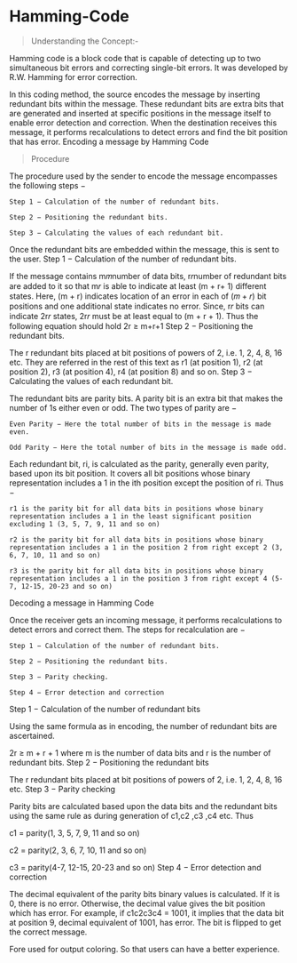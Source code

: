 # Hamming-Code
> Understanding the Concept:-

Hamming code is a block code that is capable of detecting up to two simultaneous bit errors and correcting single-bit errors. It was developed by R.W. Hamming for error correction.

In this coding method, the source encodes the message by inserting redundant bits within the message. These redundant bits are extra bits that are generated and inserted at specific positions in the message itself to enable error detection and correction. When the destination receives this message, it performs recalculations to detect errors and find the bit position that has error.
Encoding a message by Hamming Code

> Procedure

The procedure used by the sender to encode the message encompasses the following steps −

    Step 1 − Calculation of the number of redundant bits.

    Step 2 − Positioning the redundant bits.

    Step 3 − Calculating the values of each redundant bit.

Once the redundant bits are embedded within the message, this is sent to the user.
Step 1 − Calculation of the number of redundant bits.

If the message contains m𝑚number of data bits, r𝑟number of redundant bits are added to it so that m𝑟 is able to indicate at least (m + r+ 1) different states. Here, (m + r) indicates location of an error in each of (𝑚 + 𝑟) bit positions and one additional state indicates no error. Since, r𝑟 bits can indicate 2r𝑟 states, 2r𝑟 must be at least equal to (m + r + 1). Thus the following equation should hold  2r ≥ m+r+1
Step 2 − Positioning the redundant bits.

The r redundant bits placed at bit positions of powers of 2, i.e. 1, 2, 4, 8, 16 etc. They are referred in the rest of this text as r1 (at position 1), r2 (at position 2), r3 (at position 4), r4 (at position 8) and so on.
Step 3 − Calculating the values of each redundant bit.

The redundant bits are parity bits. A parity bit is an extra bit that makes the number of 1s either even or odd. The two types of parity are −

    Even Parity − Here the total number of bits in the message is made even.

    Odd Parity − Here the total number of bits in the message is made odd.

Each redundant bit, ri, is calculated as the parity, generally even parity, based upon its bit position. It covers all bit positions whose binary representation includes a 1 in the ith position except the position of ri. Thus −

    r1 is the parity bit for all data bits in positions whose binary representation includes a 1 in the least significant position excluding 1 (3, 5, 7, 9, 11 and so on)

    r2 is the parity bit for all data bits in positions whose binary representation includes a 1 in the position 2 from right except 2 (3, 6, 7, 10, 11 and so on)

    r3 is the parity bit for all data bits in positions whose binary representation includes a 1 in the position 3 from right except 4 (5-7, 12-15, 20-23 and so on)

Decoding a message in Hamming Code

Once the receiver gets an incoming message, it performs recalculations to detect errors and correct them. The steps for recalculation are −

    Step 1 − Calculation of the number of redundant bits.

    Step 2 − Positioning the redundant bits.

    Step 3 − Parity checking.

    Step 4 − Error detection and correction

Step 1 − Calculation of the number of redundant bits

Using the same formula as in encoding, the number of redundant bits are ascertained.

2r ≥ m + r + 1 where m is the number of data bits and r is the number of redundant bits.
Step 2 − Positioning the redundant bits

The r redundant bits placed at bit positions of powers of 2, i.e. 1, 2, 4, 8, 16 etc.
Step 3 − Parity checking

Parity bits are calculated based upon the data bits and the redundant bits using the same rule as during generation of c1,c2 ,c3 ,c4 etc. Thus

c1 = parity(1, 3, 5, 7, 9, 11 and so on)

c2 = parity(2, 3, 6, 7, 10, 11 and so on)

c3 = parity(4-7, 12-15, 20-23 and so on)
Step 4 − Error detection and correction

The decimal equivalent of the parity bits binary values is calculated. If it is 0, there is no error. Otherwise, the decimal value gives the bit position which has error. For example, if c1c2c3c4 = 1001, it implies that the data bit at position 9, decimal equivalent of 1001, has error. The bit is flipped to get the correct message.

Fore used for output coloring. So that users can have a better experience.
